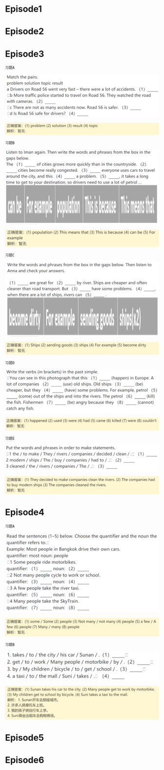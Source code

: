 # Episode1

# Episode2

# Episode3

`习题A`

![image-20240511221046509](assets/Unit_10/image-20240511221046509.png)

![image-20240511221053976](assets/Unit_10/image-20240511221053976.png)

`习题B`

![image-20240511221113440](assets/Unit_10/image-20240511221113440.png)

![image-20240511221121131](assets/Unit_10/image-20240511221121131.png)

`习题C`

![image-20240511221138466](assets/Unit_10/image-20240511221138466.png)

![image-20240511221144872](assets/Unit_10/image-20240511221144872.png)

`习题D`

![image-20240511221224219](assets/Unit_10/image-20240511221224219.png)

![image-20240511221230845](assets/Unit_10/image-20240511221230845.png)

`习题E`

![image-20240511221248740](assets/Unit_10/image-20240511221248740.png)

![image-20240511221254707](assets/Unit_10/image-20240511221254707.png)

# Episode4

`习题A`

![image-20240511221330214](assets/Unit_10/image-20240511221330214.png)

![image-20240511221337501](assets/Unit_10/image-20240511221337501.png)

`习题B`

![image-20240511221354753](assets/Unit_10/image-20240511221354753.png)

![image-20240511221400462](assets/Unit_10/image-20240511221400462.png)

# Episode5

# Episode6